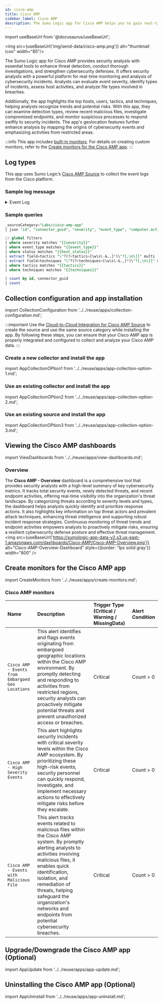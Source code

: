 ```yaml
---
id: cisco-amp
title: Cisco AMP
sidebar_label: Cisco AMP
description: The Sumo Logic app for Cisco AMP helps you to gain real-time monitoring and analysis of cybersecurity incidents in the Cisco AMP platform.
---
```


import useBaseUrl from '@docusaurus/useBaseUrl';

<img src={useBaseUrl('img/send-data/cisco-amp.png')} alt="thumbnail icon" width="85"/>

The Sumo Logic app for Cisco AMP provides security analysts with essential tools to enhance threat detection, conduct thorough investigations, and strengthen cybersecurity defenses. It offers security analysts with a powerful platform for real-time monitoring and analysis of cybersecurity incidents. Analysts can evaluate event severity, identify types of incidents, assess host activities, and analyze file types involved in breaches. 

Additionally, the app highlights the top hosts, users, tactics, and techniques, helping analysts recognize trends and potential risks. With this app, they can examine detection types, review recent malicious files, investigate compromised endpoints, and monitor suspicious processes to respond swiftly to security incidents. The app's geolocation features further enhance analysis by mapping the origins of cybersecurity events and emphasizing activities from restricted areas.

:::info
This app includes [built-in monitors](#cisco-amp-monitors). For details on creating custom monitors, refer to the [Create monitors for the Cisco AMP app](#create-monitors-for-the-cisco-amp-app).
:::

## Log types

This app uses Sumo Logic’s [Cisco AMP Source](/docs/send-data/hosted-collectors/cloud-to-cloud-integration-framework/cisco-amp-source/) to collect the event logs from the Cisco platform.

### Sample log message

<details>
<summary>Event Log</summary>

```json
{
  "version": "v1.2.0",
  "metadata": {
    "links": {
      "self": "https://api.amp.cisco.com/v1/events?limit=2",
      "next": "https://api.amp.cisco.com/v1/events?limit=2&offset=2"
    },
    "results": {
      "total": 1165,
      "current_item_count": 2,
      "index": 0,
      "items_per_page": 2
    }
  },
  "data": [
    {
      "id": 6180351977805840000,
      "timestamp": 1647602406,
      "timestamp_nanoseconds": 548000000,
      "date": "2022-03-18T11:20:06+00:00",
      "event_type": "Threat Detected",
      "event_type_id": 1090519054,
      "detection": "W32.GenericKD:ZVETJ.18gs.1201",
      "detection_id": "6180351977805840385",
      "connector_guid": "538738f5-3a14-4449-933b-86142553de06",
      "group_guids": [
        "e766a0e9-96da-41b9-b1e8-87dd010d6b68"
      ],
      "severity": "Medium",
      "computer": {
        "connector_guid": "538738f5-3a14-4449-933b-86142553de06",
        "hostname": "Demo_Upatre",
        "external_ip": "xxx.xxx.xxx.xxx",
        "user": "A@TEMPLATE-W7X86",
        "active": true,
        "network_addresses": [
          {
            "ip": "xxx.xxx.xxx.xxx",
            "mac": "xx:xx:xx:xx:xx:xx"
          }
        ],
        "links": {
          "computer": "https://api.amp.cisco.com/v1/computers/538738f5-3a14-4449-933b-86142553de06",
          "trajectory": "https://api.amp.cisco.com/v1/computers/538738f5-3a14-4449-933b-86142553de06/trajectory",
          "group": "https://api.amp.cisco.com/v1/groups/b077d6bc-bbdf-42f7-8838-a06053fbd98a"
        }
      },
      "file": {
        "disposition": "Malicious",
        "file_name": "wsymqyv90.exe",
        "file_path": "\\\\?\\C:\\Users\\Administrator\\AppData\\Local\\Temp\\OUTLOOK_TEMP\\wsymqyv90.exe",
        "identity": {
          "sha256": "b630e72639cc7340620adb0cfc26332ec52fe8867b769695f2d25718d68b1b40",
          "sha1": "70aef829bec17195e6c8ec0e6cba0ed39f97ba48",
          "md5": "e2f5dcd966e26d54329e8d79c7201652"
        },
        "parent": {
          "process_id": 4040,
          "disposition": "Clean",
          "file_name": "iexplore.exe",
          "identity": {
            "sha256": "b4e5c2775de098946b4e11aba138b89d42b88c1dbd4d5ec879ef6919bf018132",
            "sha1": "8de30174cebc8732f1ba961e7d93fe5549495a80",
            "md5": "b3581f426dc500a51091cdd5bacf0454"
          }
        }
      },
      "tactics": [
        "TA0042"
      ],
      "techniques": [
        "T1204.003"
      ]
    }
  ]
}
```
</details>

### Sample queries

```sql title="Total Events"
_sourceCategory="Labs/cisco-amp-app"
| json "id", "connector_guid", "severity", "event_type", "computer.active", "file.disposition", "detection_id", "detection", "computer.hostname", "computer.user", "tactics[*]", "techniques[*]", "computer.external_ip", "file.file_name", "file.file_path", "file.parent.file_name", "file.identity.sha256", "file.identity.sha1", "file.identity.md5", "file.parent.identity.sha256", "date", "computer.network_addresses[*]", "file.parent.process_id", "file.parent.disposition", "computer.links.trajectory", "computer.links.computer", "computer.links.group" as id, connector_guid, severity, event_type, status, file_type, detection_id, detection, hostname, user, tactics, techniques, external_ip, file_name, file_path, parent_file_name, sha2565, sha1, md5, parent_sha256, date, computer_network_addresses, process_id, parent_file_type, trajectory_link, computer_link, group_link nodrop

// global filters
| where severity matches "{{severity}}"
| where event_type matches "{{event_type}}"
| where status matches "{{host_status}}"
| extract field=tactics "\"?(?<tactics>[\w\s\-&.,]*)\"?[,\n\]]" multi
| extract field=techniques "\"?(?<techniques>[\w\s\-&.,]*)\"?[,\n\]]" multi
| where tactics matches "{{tactics}}"
| where techniques matches "{{techniques}}"

| count by id, connector_guid
| count
```

## Collection configuration and app installation

import CollectionConfiguration from '../../reuse/apps/collection-configuration.md';

<CollectionConfiguration/>

:::important
Use the [Cloud-to-Cloud Integration for Cisco AMP Source](/docs/send-data/hosted-collectors/cloud-to-cloud-integration-framework/cisco-amp-source/) to create the source and use the same source category while installing the app. By following these steps, you can ensure that your Cisco AMP app is properly integrated and configured to collect and analyze your Cisco AMP data.
:::

### Create a new collector and install the app

import AppCollectionOPtion1 from '../../reuse/apps/app-collection-option-1.md';

<AppCollectionOPtion1/>

### Use an existing collector and install the app

import AppCollectionOPtion2 from '../../reuse/apps/app-collection-option-2.md';

<AppCollectionOPtion2/>

### Use an existing source and install the app

import AppCollectionOPtion3 from '../../reuse/apps/app-collection-option-3.md';

<AppCollectionOPtion3/>

## Viewing the Cisco AMP dashboards

import ViewDashboards from '../../reuse/apps/view-dashboards.md';

<ViewDashboards/>

### Overview

The **Cisco AMP - Overview** dashboard is a comprehensive tool that provides security analysts with a high-level summary of key cybersecurity metrics. It tracks total security events, newly detected threats, and recent endpoint activities, offering real-time visibility into the organization's threat landscape. By categorizing threats according to severity levels and types, the dashboard helps analysts quickly identify and prioritize response actions. It also highlights key information on top threat actors and prevalent attack techniques, enhancing threat intelligence and supporting robust incident response strategies. Continuous monitoring of threat trends and endpoint activities empowers analysts to proactively mitigate risks, ensuring a resilient cybersecurity defense posture and effective threat management. <br/> <img src={useBaseUrl('https://sumologic-app-data-v2.s3.us-east-1.amazonaws.com/dashboards/Cisco-AMP/Cisco-AMP-Overview.png')} alt="Cisco-AMP-Overview-Dashboard" style={{border: '1px solid gray'}} width="800" />
 
## Create monitors for the Cisco AMP app

import CreateMonitors from '../../reuse/apps/create-monitors.md';

<CreateMonitors/>

### Cisco AMP monitors

| Name | Description | Trigger Type (Critical / Warning / MissingData) | Alert Condition | 
|:--|:--|:--|:--|
| `Cisco AMP - Events from Embargoed Geo Locations` | This alert identifies and flags events originating from embargoed geographic locations within the Cisco AMP environment. By promptly detecting and responding to activities from restricted regions, security analysts can proactively mitigate potential threats and prevent unauthorized access or breaches. | Critical | Count > 0 | 
| `Cisco AMP - High Severity Events` | This alert highlights security incidents with critical severity levels within the Cisco AMP ecosystem. By prioritizing these high-risk events, security personnel can quickly respond, investigate, and implement necessary actions to effectively mitigate risks before they escalate. | Critical | Count > 0|
| `Cisco AMP - Events with Malicious File` | This alert tracks events related to malicious files within the Cisco AMP system. By promptly alerting analysts to activities involving malicious files, it enables quick identification, isolation, and remediation of threats, helping safeguard the organization's networks and endpoints from potential cybersecurity breaches. | Critical | Count > 0|

## Upgrade/Downgrade the Cisco AMP app (Optional)

import AppUpdate from '../../reuse/apps/app-update.md';

<AppUpdate/>

## Uninstalling the Cisco AMP app (Optional)

import AppUninstall from '../../reuse/apps/app-uninstall.md';

<AppUninstall/>
